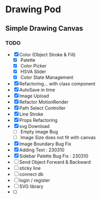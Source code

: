 # Drawing Pod

## Simple Drawing Canvas

### TODO 
- [x] Color (Object Stroke & Fill)
  - [x] Palette
  - [x] Color Picker
  - [x] HSVA Slider
  - [x] Color State Management
- [x] Refactoring... with class component
- [x] AutoSave in time
- [x] Image Upload
- [x] Refactor MotionRender
- [x] Path Select Controller
- [x] Line Stroke
- [x] Props Refactoring
- [x] svg Download 
  - [ ] Empty image Bug
  - [ ] Image Size does not fit with canvas
- [x] Image Boundary Bug Fix
- [x] Adding Text : 230310
- [x] Sidebar Palette Bug Fix : 230310
- [ ] Send Object Forward & Backward
- [ ] sticky line
- [ ] connect db
- [ ] login / register
- [ ] SVG library
- [ ]